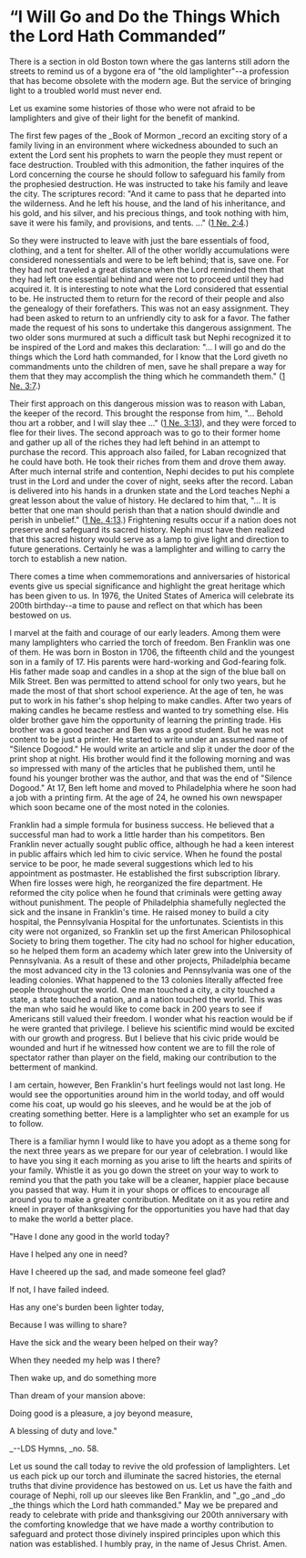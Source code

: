# “I Will Go and Do the Things Which the Lord Hath Commanded”

There is a section in old Boston town where the gas lanterns still adorn the
streets to remind us of a bygone era of "the old lamplighter"--a profession
that has become obsolete with the modern age. But the service of bringing
light to a troubled world must never end.

Let us examine some histories of those who were not afraid to be lamplighters
and give of their light for the benefit of mankind.

The first few pages of the _Book of Mormon _record an exciting story of a
family living in an environment where wickedness abounded to such an extent
the Lord sent his prophets to warn the people they must repent or face
destruction. Troubled with this admonition, the father inquires of the Lord
concerning the course he should follow to safeguard his family from the
prophesied destruction. He was instructed to take his family and leave the
city. The scriptures record: "And it came to pass that he departed into the
wilderness. And he left his house, and the land of his inheritance, and his
gold, and his silver, and his precious things, and took nothing with him, save
it were his family, and provisions, and tents. ..." ([1 Ne.
2:4](https://www.lds.org/scriptures/bofm/1-ne/2.4?lang=eng#3).)

So they were instructed to leave with just the bare essentials of food,
clothing, and a tent for shelter. All of the other worldly accumulations were
considered nonessentials and were to be left behind; that is, save one. For
they had not traveled a great distance when the Lord reminded them that they
had left one essential behind and were not to proceed until they had acquired
it. It is interesting to note what the Lord considered that essential to be.
He instructed them to return for the record of their people and also the
genealogy of their forefathers. This was not an easy assignment. They had been
asked to return to an unfriendly city to ask for a favor. The father made the
request of his sons to undertake this dangerous assignment. The two older sons
murmured at such a difficult task but Nephi recognized it to be inspired of
the Lord and makes this declaration: "... I will go and do the things which the
Lord hath commanded, for I know that the Lord giveth no commandments unto the
children of men, save he shall prepare a way for them that they may accomplish
the thing which he commandeth them." ([1 Ne.
3:7](https://www.lds.org/scriptures/bofm/1-ne/3.7?lang=eng#6).)

Their first approach on this dangerous mission was to reason with Laban, the
keeper of the record. This brought the response from him, "... Behold thou art a
robber, and I will slay thee ..." ([1 Ne.
3:13](https://www.lds.org/scriptures/bofm/1-ne/3.13?lang=eng#12)), and they
were forced to flee for their lives. The second approach was to go to their
former home and gather up all of the riches they had left behind in an attempt
to purchase the record. This approach also failed, for Laban recognized that
he could have both. He took their riches from them and drove them away. After
much internal strife and contention, Nephi decides to put his complete trust
in the Lord and under the cover of night, seeks after the record. Laban is
delivered into his hands in a drunken state and the Lord teaches Nephi a great
lesson about the value of history. He declared to him that, "... It is better
that one man should perish than that a nation should dwindle and perish in
unbelief." ([1 Ne.
4:13](https://www.lds.org/scriptures/bofm/1-ne/4.13?lang=eng#12).) Frightening
results occur if a nation does not preserve and safeguard its sacred history.
Nephi must have then realized that this sacred history would serve as a lamp
to give light and direction to future generations. Certainly he was a
lamplighter and willing to carry the torch to establish a new nation.

There comes a time when commemorations and anniversaries of historical events
give us special significance and highlight the great heritage which has been
given to us. In 1976, the United States of America will celebrate its 200th
birthday--a time to pause and reflect on that which has been bestowed on us.

I marvel at the faith and courage of our early leaders. Among them were many
lamplighters who carried the torch of freedom. Ben Franklin was one of them.
He was born in Boston in 1706, the fifteenth child and the youngest son in a
family of 17. His parents were hard-working and God-fearing folk. His father
made soap and candles in a shop at the sign of the blue ball on Milk Street.
Ben was permitted to attend school for only two years, but he made the most of
that short school experience. At the age of ten, he was put to work in his
father's shop helping to make candles. After two years of making candles he
became restless and wanted to try something else. His older brother gave him
the opportunity of learning the printing trade. His brother was a good teacher
and Ben was a good student. But he was not content to be just a printer. He
started to write under an assumed name of "Silence Dogood." He would write an
article and slip it under the door of the print shop at night. His brother
would find it the following morning and was so impressed with many of the
articles that he published them, until he found his younger brother was the
author, and that was the end of "Silence Dogood." At 17, Ben left home and
moved to Philadelphia where he soon had a job with a printing firm. At the age
of 24, he owned his own newspaper which soon became one of the most noted in
the colonies.

Franklin had a simple formula for business success. He believed that a
successful man had to work a little harder than his competitors. Ben Franklin
never actually sought public office, although he had a keen interest in public
affairs which led him to civic service. When he found the postal service to be
poor, he made several suggestions which led to his appointment as postmaster.
He established the first subscription library. When fire losses were high, he
reorganized the fire department. He reformed the city police when he found
that criminals were getting away without punishment. The people of
Philadelphia shamefully neglected the sick and the insane in Franklin's time.
He raised money to build a city hospital, the Pennsylvania Hospital for the
unfortunates. Scientists in this city were not organized, so Franklin set up
the first American Philosophical Society to bring them together. The city had
no school for higher education, so he helped them form an academy which later
grew into the University of Pennsylvania. As a result of these and other
projects, Philadelphia became the most advanced city in the 13 colonies and
Pennsylvania was one of the leading colonies. What happened to the 13 colonies
literally affected free people throughout the world. One man touched a city, a
city touched a state, a state touched a nation, and a nation touched the
world. This was the man who said he would like to come back in 200 years to
see if Americans still valued their freedom. I wonder what his reaction would
be if he were granted that privilege. I believe his scientific mind would be
excited with our growth and progress. But I believe that his civic pride would
be wounded and hurt if he witnessed how content we are to fill the role of
spectator rather than player on the field, making our contribution to the
betterment of mankind.

I am certain, however, Ben Franklin's hurt feelings would not last long. He
would see the opportunities around him in the world today, and off would come
his coat, up would go his sleeves, and he would be at the job of creating
something better. Here is a lamplighter who set an example for us to follow.

There is a familiar hymn I would like to have you adopt as a theme song for
the next three years as we prepare for our year of celebration. I would like
to have you sing it each morning as you arise to lift the hearts and spirits
of your family. Whistle it as you go down the street on your way to work to
remind you that the path you take will be a cleaner, happier place because you
passed that way. Hum it in your shops or offices to encourage all around you
to make a greater contribution. Meditate on it as you retire and kneel in
prayer of thanksgiving for the opportunities you have had that day to make the
world a better place.

"Have I done any good in the world today?

Have I helped any one in need?

Have I cheered up the sad, and made someone feel glad?

If not, I have failed indeed.

Has any one's burden been lighter today,

Because I was willing to share?

Have the sick and the weary been helped on their way?

When they needed my help was I there?

Then wake up, and do something more

Than dream of your mansion above:

Doing good is a pleasure, a joy beyond measure,

A blessing of duty and love."

_--LDS Hymns, _no. 58.

Let us sound the call today to revive the old profession of lamplighters. Let
us each pick up our torch and illuminate the sacred histories, the eternal
truths that divine providence has bestowed on us. Let us have the faith and
courage of Nephi, roll up our sleeves like Ben Franklin, and "_go _and _do
_the things which the Lord hath commanded." May we be prepared and ready to
celebrate with pride and thanksgiving our 200th anniversary with the
comforting knowledge that we have made a worthy contribution to safeguard and
protect those divinely inspired principles upon which this nation was
established. I humbly pray, in the name of Jesus Christ. Amen.

